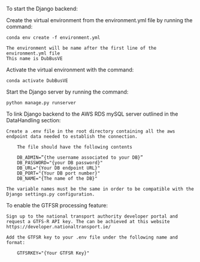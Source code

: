 To start the Django backend:


Create the virtual environment from the environment.yml file by running the command:

    conda env create -f environment.yml

    The environment will be name after the first line of the environment.yml file
    This name is DubBusVE

Activate the virtual environment with the command:

    conda activate DubBusVE

Start the Django server by running the command:

	python manage.py runserver

To link Django backend to the AWS RDS mySQL server outlined in the DataHandling section:

    Create a .env file in the root directory containing all the aws endpoint data needed to establish the connection. 

        The file should have the following contents

        DB_ADMIN=”{the username associated to your DB}”
        DB_PASSWORD="{your DB password}"
        DB_URL="{Your DB endpoint URL}"
        DB_PORT="{Your DB port number}"
        DB_NAME="{The name of the DB}"

    The variable names must be the same in order to be compatible with the Django settings.py configuration. 


To enable the GTFSR processing feature:

    Sign up to the national transport authority developer portal and request a GTFS-R API key. The can be achieved at this website https://developer.nationaltransport.ie/

    Add the GTFSR key to your .env file under the following name and format:

        GTFSRKEY="{Your GTFSR Key}"
